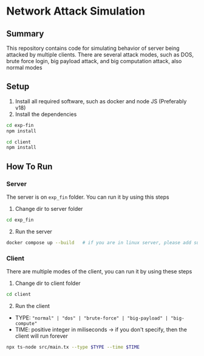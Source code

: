 # Network Attack Simulation

## Summary
This repository contains code for simulating behavior of server being attacked by multiple clients. There are several attack modes, such as DOS, brute force login, big payload attack, and big computation attack, also normal modes

## Setup
1. Install all required software, such as docker and node JS (Preferably v18)
2. Install the dependencies
```sh
cd exp-fin
npm install
```

```sh
cd client
npm install
```

## How To Run
### Server
The server is on `exp_fin` folder. You can run it by using this steps
1. Change dir to server folder
```sh
cd exp_fin
```
2. Run the server
```sh
docker compose up --build   # if you are in linux server, please add sudo in front of it
```

### Client
There are multiple modes of the client, you can run it by using these steps
1. Change dir to client folder
```sh
cd client
```
2. Run the client
- TYPE: `"normal" | "dos" | "brute-force" | "big-payload" | "big-compute"`
- TIME: positive integer in miliseconds -> if you don't specify, then the client will run forever
```sh
npx ts-node src/main.tx --type $TYPE --time $TIME
```


